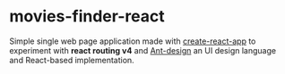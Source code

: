 # movies-finder-react
Simple single web page application made with [create-react-app](https://github.com/facebookincubator/create-react-app) to experiment with **react routing v4** and [Ant-design](https://github.com/ant-design/ant-design/) an UI design language and React-based implementation.
